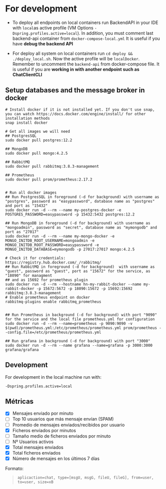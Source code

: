 # For development

- To deploy all endpoints on local containers run BackendAPI in your IDE with `local`as active profile (VM Options `-Dspring.profiles.active=local`).
In addition, you must comment last backend-api container from `docker-compose-local.yml`
It is useful if you have **debug the backend API** 

- For deploy all system on local containers run `cd deploy && ./deploy_local.sh`. Now the active profile will be `localDocker`. 
Remember to uncomment the `backend-api` from docker-compose file.
It is useful if you are **working in with another endpoint such as ChatClientCLI** 



## Setup databases and the message broker in docker
``` shell script
# Install docker if it is not installed yet. If you don't use snap, you can watch https://docs.docker.com/engine/install/ for other installation methods
snap install docker

# Get all images we will need
## PostgresSQL
sudo docker pull postgres:12.2

## MongoDB
sudo docker pull mongo:4.2.5

## RabbitMQ
sudo docker pull rabbitmq:3.8.3-management

## Prometheus
sudo docker pull prom/prometheus:2.17.2


# Run all docker images
## Run PostgresSQL in foreground (-d for background) with username as "postgres", password as "easypassword", database name as "postgres" and port as "15432" 
sudo docker run -d --rm --name my-postgres-docker -e POSTGRES_PASSWORD=easypassword -p 15432:5432 postgres:12.2

## Run MongoDB in foreground (-d for background) with username as "mongoadmin", password as "secret", database name as "mymongodb" and port as "27017" 
sudo docker run -d --rm --name my-mongo-docker -e MONGO_INITDB_ROOT_USERNAME=mongoadmin -e MONGO_INITDB_ROOT_PASSWORD=easypassword -e MONGO_INITDB_DATABASE=mymongodb -p 27017:27017 mongo:4.2.5

# Check it for credentials: https://registry.hub.docker.com/_/rabbitmq/
## Run RabbitMQ in foreground (-d for background)  with username as "guest", password as "guest", port as "15672" for the service, as "18090" for managment 
## and as 15692 for prometheus plugin 
sudo docker run -d --rm --hostname hn-my-rabbit-docker --name my-rabbit-docker -p 15672:5672 -p 18090:15672 -p 15692:15692 rabbitmq:3.8.3-management
# Enable prometheus endpoint on docker
rabbitmq-plugins enable rabbitmq_prometheus


## Run Prometheus in background (-d for background) with port "9090" for the service and the local file prometheus.yml for configuration
sudo docker run -d --rm --name=prometheus -p 9090:9090 -v $(pwd)/prometheus.yml:/etc/prometheus/prometheus.yml prom/prometheus --config.file=/etc/prometheus/prometheus.yml

## Run grafana in background (-d for background) with port "3000"
sudo docker run -d --rm --name grafana --name=grafana -p 3000:3000 grafana/grafana 

```

## Development
For development in the local machine run with:
```
-Dspring.profiles.active=local
```

## Métricas
 
- [X] Mensajes enviado por minuto
- [ ] Top 10 usuarios que más mensaje envían (SPAM)
- [ ] Promedio de mensajes enviados/recibidos por usuario
- [X] Ficheros enviados por minutos
- [ ] Tamaño medio de ficheros enviados por minuto
- [ ] Nº Usuarios activos
- [x] Total mensajes enviados
- [x] Total ficheros enviados
- [X] Número de mensajes en los últimos 7 días

Formato:        
>`aplicaction=chat, type=[msgU, msgG, fileU, fileG], from=user, to=user, size=xB`
